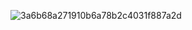 ![3a6b68a271910b6a78b2c4031f887a2d](https://github.com/user-attachments/assets/bcfcab0b-df84-4cef-b6a5-3ddca4b0ce22)
